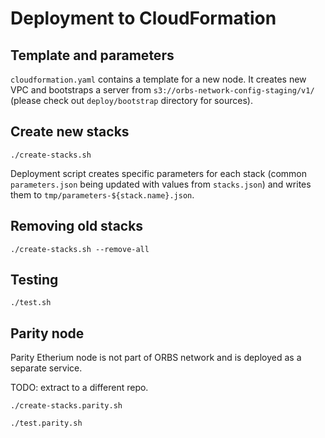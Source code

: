 # Deployment to CloudFormation

## Template and parameters

`cloudformation.yaml` contains a template for a new node. It creates new VPC and bootstraps a server from `s3://orbs-network-config-staging/v1/` (please check out `deploy/bootstrap` directory for sources).

## Create new stacks

```
./create-stacks.sh
```

Deployment script creates specific parameters for each stack (common `parameters.json` being updated with values from `stacks.json`) and writes them to `tmp/parameters-${stack.name}.json`.

## Removing old stacks

```
./create-stacks.sh --remove-all
```

## Testing

```
./test.sh
```

## Parity node

Parity Etherium node is not part of ORBS network and is deployed as a separate service.

TODO: extract to a different repo.

```
./create-stacks.parity.sh
```

```
./test.parity.sh
```
